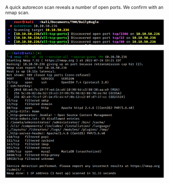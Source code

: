 A quick autorecon scan reveals a number of open ports. We confirm with an nmap scan.

<center>

![a6ff4cf9e9f985bd7cb1e2491264d1a9.png](/Daily%20Bugle/_resources/a6ff4cf9e9f985bd7cb1e2491264d1a9.png)

![717a1c54c37a686bbed4a6e2feecea66.png](/Daily%20Bugle/_resources/717a1c54c37a686bbed4a6e2feecea66.png)

</center>